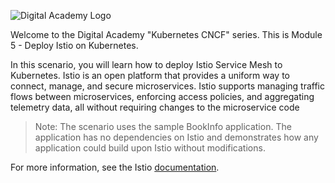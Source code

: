 ![Digital Academy Logo](/sylus/courses/kubernetes-cncf/module-5/assets/digital-academy-logo.png)

Welcome to the Digital Academy "Kubernetes CNCF" series. This is Module 5 - Deploy Istio on Kubernetes.

In this scenario, you will learn how to deploy Istio Service Mesh to Kubernetes. Istio is an open platform that provides a uniform way to connect, manage, and secure microservices. Istio supports managing traffic flows between microservices, enforcing access policies, and aggregating telemetry data, all without requiring changes to the microservice code

> Note: The scenario uses the sample BookInfo application. The application has no dependencies on Istio and demonstrates how any application could build upon Istio without modifications.

For more information, see the Istio [documentation][docs].

<!-- Links Referenced -->

[docs]:           https://istio.io/
